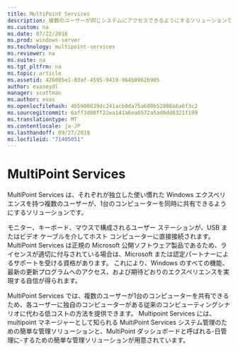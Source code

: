 ```yaml
---
title: MultiPoint Services
description: 複数のユーザーが同じシステムにアクセスできるようにするソリューションである MultiPoint Services の使用方法について説明します。
ms.custom: na
ms.date: 07/22/2016
ms.prod: windows-server
ms.technology: multipoint-services
ms.reviewer: na
ms.suite: na
ms.tgt_pltfrm: na
ms.topic: article
ms.assetid: 426005e1-03af-4595-9418-964b0962b905
author: evaseydl
manager: scottman
ms.author: evas
ms.openlocfilehash: 4b5900039dc241acb0da75a680b52088a6a6f3c2
ms.sourcegitcommit: 6aff3d88ff22ea141a6ea6572a5ad8dd6321f199
ms.translationtype: MT
ms.contentlocale: ja-JP
ms.lasthandoff: 09/27/2019
ms.locfileid: "71405051"
---
```

# <a name="multipoint-services"></a>MultiPoint Services
MultiPoint Services は、それぞれが独立した使い慣れた Windows エクスペリエンスを持つ複数のユーザーが、1台のコンピューターを同時に共有できるようにするソリューションです。

モニター、キーボード、マウスで構成されるユーザー ステーションが、USB またはビデオ ケーブルを介してホスト コンピューターに直接接続されます。 MultiPoint Services は正規の Microsoft 公開ソフトウェア製品であるため、ライセンスが適切に付与されている場合は、Microsoft または認定パートナーによるサポートを受ける資格があります。 これにより、Windows のすべての機能、最新の更新プログラムへのアクセス、および期待どおりのエクスペリエンスを実現する自信が得られます。

MultiPoint Services では、複数のユーザーが1台のコンピューターを共有できるため、各ユーザーに独自のコンピューターがある従来のコンピューティングシナリオに代わる低コストの方法を提供できます。 Multipoint Services には、multipoint マネージャーとして知られる MultiPoint Services システム管理のための簡単な管理ソリューションと、MultiPoint ダッシュボードと呼ばれる\-日管理に\-するための簡単な管理ソリューションが用意されています。  
  